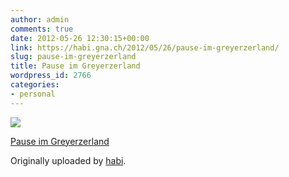 ```yaml
---
author: admin
comments: true
date: 2012-05-26 12:30:15+00:00
link: https://habi.gna.ch/2012/05/26/pause-im-greyerzerland/
slug: pause-im-greyerzerland
title: Pause im Greyerzerland
wordpress_id: 2766
categories:
- personal
---
```



 [![](http://farm8.staticflickr.com/7217/7272898878_e813fbc7b5_m.jpg)](http://www.flickr.com/photos/habi/7272898878/)
   

 
  [Pause im Greyerzerland](http://www.flickr.com/photos/habi/7272898878/)
    

  Originally uploaded by [habi](http://www.flickr.com/photos/habi/).
 




  

